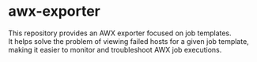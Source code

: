 # awx-exporter

This repository provides an AWX exporter focused on job templates.  
It helps solve the problem of viewing failed hosts for a given job template, making it easier to monitor and troubleshoot AWX job executions.
